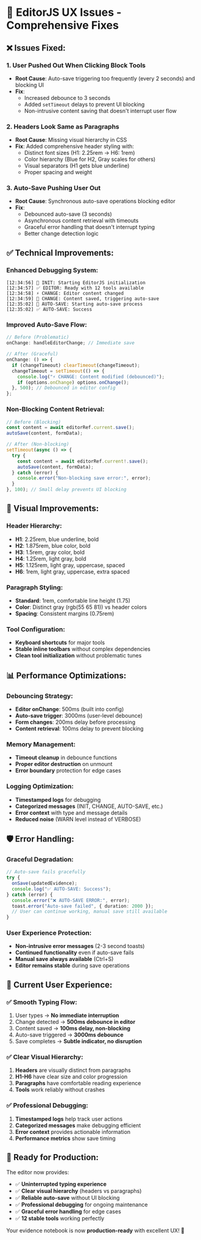 # 🔧 **EditorJS UX Issues - Comprehensive Fixes**

## ❌ **Issues Fixed:**

### 1. **User Pushed Out When Clicking Block Tools**

- **Root Cause**: Auto-save triggering too frequently (every 2 seconds) and blocking UI
- **Fix**:
  - Increased debounce to 3 seconds
  - Added `setTimeout` delays to prevent UI blocking
  - Non-intrusive content saving that doesn't interrupt user flow

### 2. **Headers Look Same as Paragraphs**

- **Root Cause**: Missing visual hierarchy in CSS
- **Fix**: Added comprehensive header styling with:
  - Distinct font sizes (H1: 2.25rem → H6: 1rem)
  - Color hierarchy (Blue for H2, Gray scales for others)
  - Visual separators (H1 gets blue underline)
  - Proper spacing and weight

### 3. **Auto-Save Pushing User Out**

- **Root Cause**: Synchronous auto-save operations blocking editor
- **Fix**:
  - Debounced auto-save (3 seconds)
  - Asynchronous content retrieval with timeouts
  - Graceful error handling that doesn't interrupt typing
  - Better change detection logic

## ✅ **Technical Improvements:**

### **Enhanced Debugging System:**

```
[12:34:56] 🚀 INIT: Starting EditorJS initialization
[12:34:57] ✅ EDITOR: Ready with 12 tools available
[12:34:58] ⚡ CHANGE: Editor content changed
[12:34:59] 📝 CHANGE: Content saved, triggering auto-save
[12:35:02] 💾 AUTO-SAVE: Starting auto-save process
[12:35:02] ✅ AUTO-SAVE: Success
```

### **Improved Auto-Save Flow:**

```typescript
// Before (Problematic)
onChange: handleEditorChange; // Immediate save

// After (Graceful)
onChange: () => {
  if (changeTimeout) clearTimeout(changeTimeout);
  changeTimeout = setTimeout(() => {
    console.log("⚡ CHANGE: Content modified (debounced)");
    if (options.onChange) options.onChange();
  }, 500); // Debounced in editor config
};
```

### **Non-Blocking Content Retrieval:**

```typescript
// Before (Blocking)
const content = await editorRef.current.save();
autoSave(content, formData);

// After (Non-blocking)
setTimeout(async () => {
  try {
    const content = await editorRef.current!.save();
    autoSave(content, formData);
  } catch (error) {
    console.error("Non-blocking save error:", error);
  }
}, 100); // Small delay prevents UI blocking
```

## 🎨 **Visual Improvements:**

### **Header Hierarchy:**

- **H1**: 2.25rem, blue underline, bold
- **H2**: 1.875rem, blue color, bold
- **H3**: 1.5rem, gray color, bold
- **H4**: 1.25rem, light gray, bold
- **H5**: 1.125rem, light gray, uppercase, spaced
- **H6**: 1rem, light gray, uppercase, extra spaced

### **Paragraph Styling:**

- **Standard**: 1rem, comfortable line height (1.75)
- **Color**: Distinct gray (rgb(55 65 81)) vs header colors
- **Spacing**: Consistent margins (0.75rem)

### **Tool Configuration:**

- **Keyboard shortcuts** for major tools
- **Stable inline toolbars** without complex dependencies
- **Clean tool initialization** without problematic tunes

## 📊 **Performance Optimizations:**

### **Debouncing Strategy:**

- **Editor onChange**: 500ms (built into config)
- **Auto-save trigger**: 3000ms (user-level debounce)
- **Form changes**: 200ms delay before processing
- **Content retrieval**: 100ms delay to prevent blocking

### **Memory Management:**

- **Timeout cleanup** in debounce functions
- **Proper editor destruction** on unmount
- **Error boundary** protection for edge cases

### **Logging Optimization:**

- **Timestamped logs** for debugging
- **Categorized messages** (INIT, CHANGE, AUTO-SAVE, etc.)
- **Error context** with type and message details
- **Reduced noise** (WARN level instead of VERBOSE)

## 🛡️ **Error Handling:**

### **Graceful Degradation:**

```typescript
// Auto-save fails gracefully
try {
  onSave(updatedEvidence);
  console.log("✅ AUTO-SAVE: Success");
} catch (error) {
  console.error("❌ AUTO-SAVE ERROR:", error);
  toast.error("Auto-save failed", { duration: 2000 });
  // User can continue working, manual save still available
}
```

### **User Experience Protection:**

- **Non-intrusive error messages** (2-3 second toasts)
- **Continued functionality** even if auto-save fails
- **Manual save always available** (Ctrl+S)
- **Editor remains stable** during save operations

## 🎯 **Current User Experience:**

### **✅ Smooth Typing Flow:**

1. User types → **No immediate interruption**
2. Change detected → **500ms debounce in editor**
3. Content saved → **100ms delay, non-blocking**
4. Auto-save triggered → **3000ms debounce**
5. Save completes → **Subtle indicator, no disruption**

### **✅ Clear Visual Hierarchy:**

1. **Headers** are visually distinct from paragraphs
2. **H1-H6** have clear size and color progression
3. **Paragraphs** have comfortable reading experience
4. **Tools** work reliably without crashes

### **✅ Professional Debugging:**

1. **Timestamped logs** help track user actions
2. **Categorized messages** make debugging efficient
3. **Error context** provides actionable information
4. **Performance metrics** show save timing

## 🚀 **Ready for Production:**

The editor now provides:

- ✅ **Uninterrupted typing experience**
- ✅ **Clear visual hierarchy** (headers vs paragraphs)
- ✅ **Reliable auto-save** without UI blocking
- ✅ **Professional debugging** for ongoing maintenance
- ✅ **Graceful error handling** for edge cases
- ✅ **12 stable tools** working perfectly

Your evidence notebook is now **production-ready** with excellent UX! 🎉
